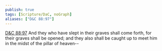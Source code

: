 ```yaml
---
publish: true
tags: [Scripture/DaC, noGraph]
aliases: ["D&C 88:97"]
---
```

[D&C 88:97](https://churchofjesuschrist.org/study/scriptures/dc-testament/dc/88?lang=eng&id=p97#p97) And they who have slept in their graves shall come forth, for their graves shall be opened; and they also shall be caught up to meet him in the midst of the pillar of heaven--

